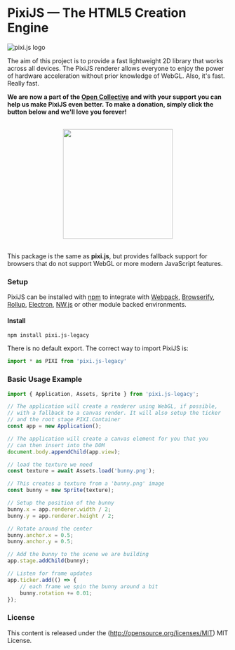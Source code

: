 PixiJS — The HTML5 Creation Engine
=============

![pixi.js logo](https://pixijs.download/pixijs-banner-no-version.png)

The aim of this project is to provide a fast lightweight 2D library that works
across all devices. The PixiJS renderer allows everyone to enjoy the power of
hardware acceleration without prior knowledge of WebGL. Also, it's fast. Really fast.

**We are now a part of the [Open Collective](https://opencollective.com/pixijs) and with your support you can help us make PixiJS even better. To make a donation, simply click the button below and we'll love you forever!**

<br>
<div align="center">
  <a href="https://opencollective.com/pixijs/donate" target="_blank">
    <img src="https://opencollective.com/pixijs/donate/button@2x.png?color=blue" width=250 />
  </a>
</div>
<br>

This package is the same as **pixi.js**, but provides fallback support for browsers that do not support WebGL or more modern JavaScript features.

### Setup

PixiJS can be installed with [npm](https://docs.npmjs.com/getting-started/what-is-npm) to integrate with [Webpack](https://webpack.js.org/), [Browserify](http://browserify.org/), [Rollup](https://rollupjs.org/), [Electron](https://electron.atom.io/), [NW.js](https://nwjs.io/) or other module backed environments.

#### Install

```
npm install pixi.js-legacy
```
There is no default export. The correct way to import PixiJS is:

```js
import * as PIXI from 'pixi.js-legacy'
```
### Basic Usage Example

```js
import { Application, Assets, Sprite } from 'pixi.js-legacy';

// The application will create a renderer using WebGL, if possible,
// with a fallback to a canvas render. It will also setup the ticker
// and the root stage PIXI.Container
const app = new Application();

// The application will create a canvas element for you that you
// can then insert into the DOM
document.body.appendChild(app.view);

// load the texture we need
const texture = await Assets.load('bunny.png');

// This creates a texture from a 'bunny.png' image
const bunny = new Sprite(texture);

// Setup the position of the bunny
bunny.x = app.renderer.width / 2;
bunny.y = app.renderer.height / 2;

// Rotate around the center
bunny.anchor.x = 0.5;
bunny.anchor.y = 0.5;

// Add the bunny to the scene we are building
app.stage.addChild(bunny);

// Listen for frame updates
app.ticker.add(() => {
    // each frame we spin the bunny around a bit
    bunny.rotation += 0.01;
});
```

### License

This content is released under the (http://opensource.org/licenses/MIT) MIT License.
